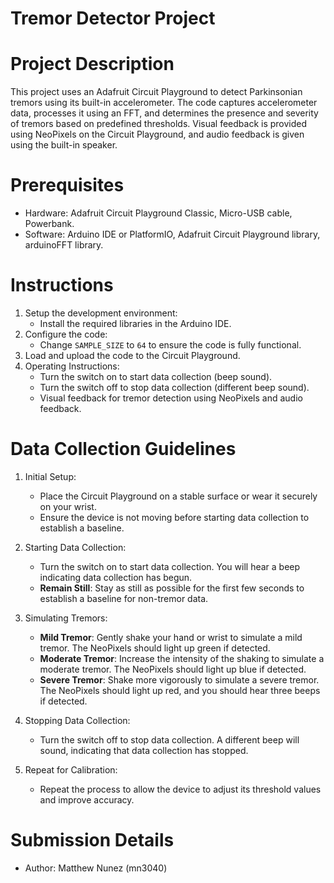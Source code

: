 # Tremor Detector Project

# Project Description
This project uses an Adafruit Circuit Playground to detect Parkinsonian tremors using its built-in accelerometer. The code captures accelerometer data, processes it using an FFT, and determines the presence and severity of tremors based on predefined thresholds. Visual feedback is provided using NeoPixels on the Circuit Playground, and audio feedback is given using the built-in speaker.

# Prerequisites
- Hardware: Adafruit Circuit Playground Classic, Micro-USB cable, Powerbank.
- Software: Arduino IDE or PlatformIO, Adafruit Circuit Playground library, arduinoFFT library.

# Instructions
1. Setup the development environment:
   - Install the required libraries in the Arduino IDE.
2. Configure the code:
   - Change `SAMPLE_SIZE` to `64` to ensure the code is fully functional.
3. Load and upload the code to the Circuit Playground.
4. Operating Instructions:
   - Turn the switch on to start data collection (beep sound).
   - Turn the switch off to stop data collection (different beep sound).
   - Visual feedback for tremor detection using NeoPixels and audio feedback.

# Data Collection Guidelines
1. Initial Setup:
   - Place the Circuit Playground on a stable surface or wear it securely on your wrist.
   - Ensure the device is not moving before starting data collection to establish a baseline.

2. Starting Data Collection:
   - Turn the switch on to start data collection. You will hear a beep indicating data collection has begun.
   - **Remain Still**: Stay as still as possible for the first few seconds to establish a baseline for non-tremor data.

3. Simulating Tremors:
   - **Mild Tremor**: Gently shake your hand or wrist to simulate a mild tremor. The NeoPixels should light up green if detected.
   - **Moderate Tremor**: Increase the intensity of the shaking to simulate a moderate tremor. The NeoPixels should light up blue if detected.
   - **Severe Tremor**: Shake more vigorously to simulate a severe tremor. The NeoPixels should light up red, and you should hear three beeps if detected.

4. Stopping Data Collection:
   - Turn the switch off to stop data collection. A different beep will sound, indicating that data collection has stopped.

5. Repeat for Calibration:
   - Repeat the process to allow the device to adjust its threshold values and improve accuracy.

# Submission Details
- Author: Matthew Nunez (mn3040)
